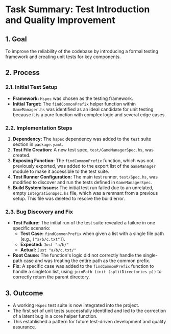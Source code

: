 # Task Summary: Test Introduction and Quality Improvement

## 1. Goal
To improve the reliability of the codebase by introducing a formal testing framework and creating unit tests for key components.

## 2. Process

### 2.1. Initial Test Setup
-   **Framework:** `Hspec` was chosen as the testing framework.
-   **Initial Target:** The `findCommonPrefix` helper function within `GameManager.hs` was identified as an ideal candidate for unit testing because it is a pure function with complex logic and several edge cases.

### 2.2. Implementation Steps
1.  **Dependency:** The `hspec` dependency was added to the `test` suite section in `package.yaml`.
2.  **Test File Creation:** A new test spec, `test/GameManagerSpec.hs`, was created.
3.  **Exposing Function:** The `findCommonPrefix` function, which was not previously exported, was added to the export list of the `GameManager` module to make it accessible to the test suite.
4.  **Test Runner Configuration:** The main test runner, `test/Spec.hs`, was modified to discover and run the tests defined in `GameManagerSpec`.
5.  **Build System Issues:** The initial test run failed due to an unrelated, empty `IntegrationSpec.hs` file, which was a remnant from a previous setup. This file was deleted to resolve the build error.

### 2.3. Bug Discovery and Fix
-   **Test Failure:** The initial run of the test suite revealed a failure in one specific scenario:
    -   **Test Case:** `findCommonPrefix` when given a list with a single file path (e.g., `["a/b/c.txt"]`).
    -   **Expected:** `Just "a/b/"`
    -   **Actual:** `Just "a/b/c.txt/"`
-   **Root Cause:** The function's logic did not correctly handle the single-path case and was treating the entire path as the common prefix.
-   **Fix:** A specific case was added to the `findCommonPrefix` function to handle a singleton list, using `joinPath (init (splitDirectories p))` to correctly return the parent directory.

## 3. Outcome
-   A working `Hspec` test suite is now integrated into the project.
-   The first set of unit tests successfully identified and led to the correction of a latent bug in a core helper function.
-   This established a pattern for future test-driven development and quality assurance.
